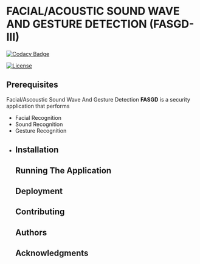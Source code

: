 # FACIAL/ACOUSTIC SOUND WAVE AND GESTURE DETECTION (FASGD-III) 


[![Codacy Badge](https://api.codacy.com/project/badge/Grade/5f8c971114f24441a06ebae6ef8b17ff)](https://app.codacy.com/gh/BuildForSDGCohort2/Team-358-technical?utm_source=github.com&utm_medium=referral&utm_content=BuildForSDGCohort2/Team-358-technical&utm_campaign=Badge_Grade_Settings)

[![License](https://img.shields.io/badge/License-Apache%202.0-blue.svg)](https://opensource.org/licenses/Apache-2.0)


## Prerequisites 

<p>  Facial/Ascoustic Sound Wave And Gesture Detection <b>FASGD</b> is a security application that performs 

<ul>

<li> Facial Recognition </li>
<li> Sound Recognition </li>
<li> Gesture Recognition <li>




</p>   



## Installation 


## Running The Application 


## Deployment 


## Contributing 


## Authors 



## Acknowledgments 


